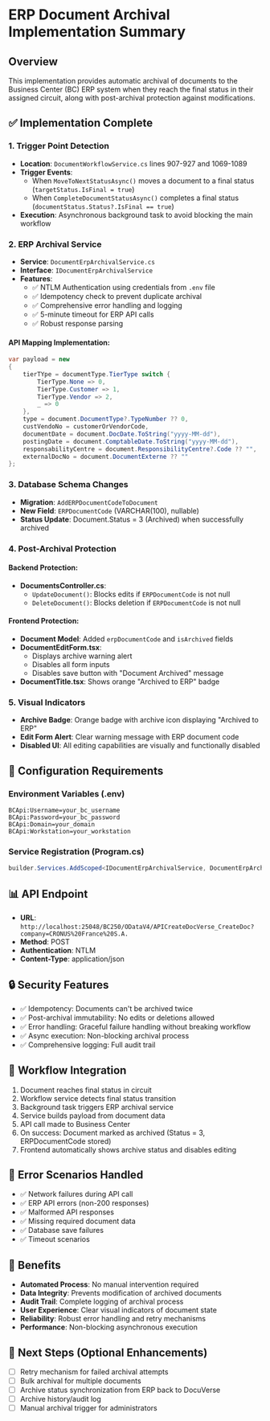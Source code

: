 # ERP Document Archival Implementation Summary

## Overview
This implementation provides automatic archival of documents to the Business Center (BC) ERP system when they reach the final status in their assigned circuit, along with post-archival protection against modifications.

## ✅ Implementation Complete

### 1. **Trigger Point Detection**
- **Location**: `DocumentWorkflowService.cs` lines 907-927 and 1069-1089
- **Trigger Events**:
  - When `MoveToNextStatusAsync()` moves a document to a final status (`targetStatus.IsFinal = true`)
  - When `CompleteDocumentStatusAsync()` completes a final status (`documentStatus.Status?.IsFinal == true`)
- **Execution**: Asynchronous background task to avoid blocking the main workflow

### 2. **ERP Archival Service**
- **Service**: `DocumentErpArchivalService.cs`
- **Interface**: `IDocumentErpArchivalService`
- **Features**:
  - ✅ NTLM Authentication using credentials from `.env` file
  - ✅ Idempotency check to prevent duplicate archival
  - ✅ Comprehensive error handling and logging
  - ✅ 5-minute timeout for ERP API calls
  - ✅ Robust response parsing

#### API Mapping Implementation:
```csharp
var payload = new
{
    tierTYpe = documentType.TierType switch {
        TierType.None => 0,
        TierType.Customer => 1, 
        TierType.Vendor => 2,
        _ => 0
    },
    type = document.DocumentType?.TypeNumber ?? 0,
    custVendoNo = customerOrVendorCode,
    documentDate = document.DocDate.ToString("yyyy-MM-dd"),
    postingDate = document.ComptableDate.ToString("yyyy-MM-dd"),
    responsabilityCentre = document.ResponsibilityCentre?.Code ?? "",
    externalDocNo = document.DocumentExterne ?? ""
};
```

### 3. **Database Schema Changes**
- **Migration**: `AddERPDocumentCodeToDocument`
- **New Field**: `ERPDocumentCode` (VARCHAR(100), nullable)
- **Status Update**: Document.Status = 3 (Archived) when successfully archived

### 4. **Post-Archival Protection**

#### Backend Protection:
- **DocumentsController.cs**:
  - `UpdateDocument()`: Blocks edits if `ERPDocumentCode` is not null
  - `DeleteDocument()`: Blocks deletion if `ERPDocumentCode` is not null

#### Frontend Protection:
- **Document Model**: Added `erpDocumentCode` and `isArchived` fields
- **DocumentEditForm.tsx**: 
  - Displays archive warning alert
  - Disables all form inputs
  - Disables save button with "Document Archived" message
- **DocumentTitle.tsx**: Shows orange "Archived to ERP" badge

### 5. **Visual Indicators**
- **Archive Badge**: Orange badge with archive icon displaying "Archived to ERP"
- **Edit Form Alert**: Clear warning message with ERP document code
- **Disabled UI**: All editing capabilities are visually and functionally disabled

## 🔧 Configuration Requirements

### Environment Variables (.env)
```env
BCApi:Username=your_bc_username
BCApi:Password=your_bc_password  
BCApi:Domain=your_domain
BCApi:Workstation=your_workstation
```

### Service Registration (Program.cs)
```csharp
builder.Services.AddScoped<IDocumentErpArchivalService, DocumentErpArchivalService>();
```

## 📊 API Endpoint
- **URL**: `http://localhost:25048/BC250/ODataV4/APICreateDocVerse_CreateDoc?company=CRONUS%20France%20S.A.`
- **Method**: POST
- **Authentication**: NTLM
- **Content-Type**: application/json

## 🔒 Security Features
- ✅ Idempotency: Documents can't be archived twice
- ✅ Post-archival immutability: No edits or deletions allowed
- ✅ Error handling: Graceful failure handling without breaking workflow
- ✅ Async execution: Non-blocking archival process
- ✅ Comprehensive logging: Full audit trail

## 🚀 Workflow Integration
1. Document reaches final status in circuit
2. Workflow service detects final status transition
3. Background task triggers ERP archival service
4. Service builds payload from document data
5. API call made to Business Center
6. On success: Document marked as archived (Status = 3, ERPDocumentCode stored)
7. Frontend automatically shows archive status and disables editing

## 📝 Error Scenarios Handled
- ✅ Network failures during API call
- ✅ ERP API errors (non-200 responses)
- ✅ Malformed API responses
- ✅ Missing required document data
- ✅ Database save failures
- ✅ Timeout scenarios

## 🎯 Benefits
- **Automated Process**: No manual intervention required
- **Data Integrity**: Prevents modification of archived documents
- **Audit Trail**: Complete logging of archival process
- **User Experience**: Clear visual indicators of document state
- **Reliability**: Robust error handling and retry mechanisms
- **Performance**: Non-blocking asynchronous execution

## 🔄 Next Steps (Optional Enhancements)
- [ ] Retry mechanism for failed archival attempts
- [ ] Bulk archival for multiple documents
- [ ] Archive status synchronization from ERP back to DocuVerse
- [ ] Archive history/audit log
- [ ] Manual archival trigger for administrators 
